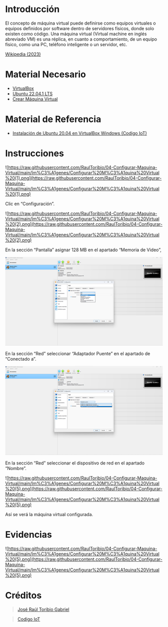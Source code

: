 # Introducción

El concepto de máquina virtual puede definirse como equipos virtuales o equipos definidos por software dentro de servidores físicos, donde solo existen como código. Una máquina virtual (Virtual machine en inglés abreviado VM) es una réplica, en cuanto a comportamiento, de un equipo físico, como una PC, teléfono inteligente o un servidor, etc.

[Wikipedia (2023)](https://es.wikipedia.org/wiki/M%C3%A1quina_virtual)

# Material Necesario

- [VirtualBox](https://github.com/RaulToribio/01-Instalar-VirtualBox)
- [Ubuntu 22.04.1 LTS](https://github.com/RaulToribio/02-Descargar-Ubuntu)
- [Crear Máquina Virtual](https://github.com/RaulToribio/03-Crear-Maquina-Virtual)

# Material de Referencia

- [Instalación de Ubuntu 20.04 en VirtualBox Windows (Codigo IoT)](https://edu.codigoiot.com/course/view.php?id=812)

# Instrucciones

![https://raw.githubusercontent.com/RaulToribio/04-Configurar-Maquina-Virtual/main/Im%C3%A1genes/Configurar%20M%C3%A1quina%20Virtual%20(1).png](https://raw.githubusercontent.com/RaulToribio/04-Configurar-Maquina-Virtual/main/Im%C3%A1genes/Configurar%20M%C3%A1quina%20Virtual%20(1).png)

Clic en “Configuración”.

![https://raw.githubusercontent.com/RaulToribio/04-Configurar-Maquina-Virtual/main/Im%C3%A1genes/Configurar%20M%C3%A1quina%20Virtual%20(2).png](https://raw.githubusercontent.com/RaulToribio/04-Configurar-Maquina-Virtual/main/Im%C3%A1genes/Configurar%20M%C3%A1quina%20Virtual%20(2).png)

En la sección “Pantalla” asignar 128 MB en el apartado “Memoria de Video”,

![En la sección “Red” seleccionar “Adaptador Puente” en el apartado de “Conectado a”.](https://raw.githubusercontent.com/RaulToribio/04-Configurar-Maquina-Virtual/main/Im%C3%A1genes/Configurar%20M%C3%A1quina%20Virtual%20(3).png)

En la sección “Red” seleccionar “Adaptador Puente” en el apartado de “Conectado a”.

![En la sección “Red” seleccionar el dispositivo de red en el apartado “Nombre”.](https://raw.githubusercontent.com/RaulToribio/04-Configurar-Maquina-Virtual/main/Im%C3%A1genes/Configurar%20M%C3%A1quina%20Virtual%20(4).png)

En la sección “Red” seleccionar el dispositivo de red en el apartado “Nombre”.

![https://raw.githubusercontent.com/RaulToribio/04-Configurar-Maquina-Virtual/main/Im%C3%A1genes/Configurar%20M%C3%A1quina%20Virtual%20(5).png](https://raw.githubusercontent.com/RaulToribio/04-Configurar-Maquina-Virtual/main/Im%C3%A1genes/Configurar%20M%C3%A1quina%20Virtual%20(5).png)

Así se verá la máquina virtual configurada.

# Evidencias

![https://raw.githubusercontent.com/RaulToribio/04-Configurar-Maquina-Virtual/main/Im%C3%A1genes/Configurar%20M%C3%A1quina%20Virtual%20(5).png](https://raw.githubusercontent.com/RaulToribio/04-Configurar-Maquina-Virtual/main/Im%C3%A1genes/Configurar%20M%C3%A1quina%20Virtual%20(5).png)

# Créditos

> [José Raúl Toribio Gabriel](https://github.com/RaulToribio)
> 

> [Codigo IoT](https://github.com/codigo-iot)
>
